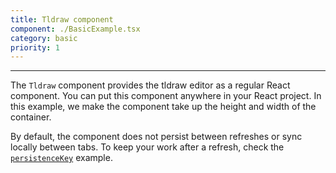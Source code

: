 ```yaml
---
title: Tldraw component
component: ./BasicExample.tsx
category: basic
priority: 1
---
```




---

The `Tldraw` component provides the tldraw editor as a regular React component. You can put this component anywhere in your React project. In this example, we make the component take up the height and width of the container.

By default, the component does not persist between refreshes or sync locally between tabs. To keep your work after a refresh, check the [`persistenceKey`](/peristence-key) example.
